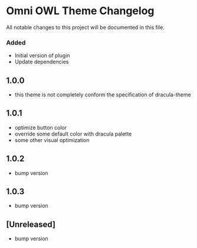 <!-- Keep a Changelog guide -> https://keepachangelog.com -->

# Omni OWL Theme Changelog

All notable changes to this project will be documented in this file.

### Added

- Initial version of plugin
- Update dependencies

## 1.0.0

- this theme is not completely conform the specification of dracula-theme

## 1.0.1

- optimize button color
- override some default color with dracula palette
- some other visual optimization

## 1.0.2

- bump version

## 1.0.3

- bump version

## [Unreleased]

- bump version
